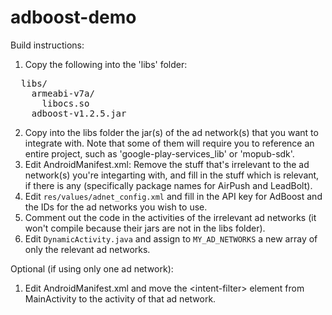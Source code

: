 adboost-demo
============

Build instructions:

1. Copy the following into the 'libs' folder:
<pre>
  libs/
    armeabi-v7a/
      libocs.so
    adboost-v1.2.5.jar
</pre>
2. Copy into the libs folder the jar(s) of the ad network(s) that you want to integrate with. Note that some of them will require you to reference an entire project, such as 'google-play-services_lib' or 'mopub-sdk'.
3. Edit AndroidManifest.xml: Remove the stuff that's irrelevant to the ad network(s) you're integarting with, and fill in the stuff which is relevant, if there is any (specifically package names for AirPush and LeadBolt).
4. Edit <code>res/values/adnet_config.xml</code> and fill in the API key for AdBoost and the IDs for the ad networks you wish to use.
5. Comment out the code in the activities of the irrelevant ad networks (it won't compile because their jars are not in the libs folder).
6. Edit <code>DynamicActivity.java</code> and assign to <code>MY_AD_NETWORKS</code> a new array of only the relevant ad networks.

Optional (if using only one ad network):

1. Edit AndroidManifest.xml and move the &lt;intent-filter&gt; element from MainActivity to the activity of that ad network.
